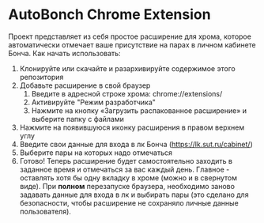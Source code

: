 # AutoBonch Chrome Extension
Проект представляет из себя простое расширение для хрома, которое автоматически отмечает ваше присутствие на парах в личном кабинете Бонча.
Как начать использовать:
1. Клонируйте или скачайте и разархивируйте содержимое этого репозитория
2. Добавьте расширение в свой браузер
	1. Введите в адресной строке хрома: chrome://extensions/
	2. Активируйте "Режим разработчика"
	3. Нажмите на кнопку «Загрузить распакованное расширение» и выберите папку с файлами
3. Нажмите на появившуюся иконку расширения в правом верхнем углу
4. Введите свои данные для входа в лк Бонча (https://lk.sut.ru/cabinet/)
5. Выберите пары на которых надо отмечаться
6. Готово!
Теперь расширение будет самостоятельно заходить в заданное время и отмечаться за вас каждый день. Главное - оставлять хотя бы одну вкладку в хроме (можно и в свернутом виде). При **полном** перезапуске браузера, необходимо заново задавать данные для входа в лк и выбирать пары (это сделано для безопасности, чтобы расширение не сохраняло личные данные пользователя). 
